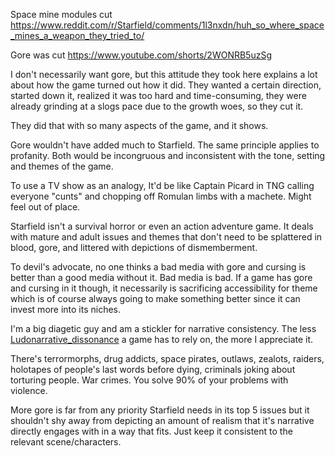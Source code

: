 Space mine modules cut
https://www.reddit.com/r/Starfield/comments/1l3nxdn/huh_so_where_space_mines_a_weapon_they_tried_to/

Gore was cut
https://www.youtube.com/shorts/2WONRB5uzSg

I don't necessarily want gore, but this attitude they took here explains a lot about how the game turned out how it did. They wanted a certain direction, started down it, realized it was too hard and time-consuming, they were already grinding at a slogs pace due to the growth woes, so they cut it.

They did that with so many aspects of the game, and it shows.

Gore wouldn't have added much to Starfield. The same principle applies to profanity. Both would be incongruous and inconsistent with the tone, setting and themes of the game.

To use a TV show as an analogy, It'd be like Captain Picard in TNG calling everyone "cunts" and chopping off Romulan limbs with a machete. Might feel out of place.

Starfield isn't a survival horror or even an action adventure game. It deals with mature and adult issues and themes that don't need to be splattered in blood, gore, and littered with depictions of dismemberment.

To devil's advocate, no one thinks a bad media with gore and cursing is better than a good media without it. Bad media is bad. If a game has gore and cursing in it though, it necessarily is sacrificing accessibility for theme which is of course always going to make something better since it can invest more into its niches. 

I'm a big diagetic guy and am a stickler for narrative consistency. The less [Ludonarrative_dissonance](Ludonarrative_dissonance.md) a game has to rely on, the more I appreciate it. 

There's terrormorphs, drug addicts, space pirates, outlaws, zealots, raiders, holotapes of people's last words before dying, criminals joking about torturing people. War crimes. You solve 90% of your problems with violence.

More gore is far from any priority Starfield needs in its top 5 issues but it shouldn't shy away from depicting an amount of realism that it's narrative directly engages with in a way that fits. Just keep it consistent to the relevant scene/characters.